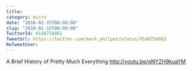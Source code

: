 ```yaml
---
title: 
category: micro
date: "2010-02-15T00:00:00"
slug: "2010-02-15T00:00:00"
TwitterId: 9148758801
TweetUrl: https://twitter.com/mark_philpot/status/9148758801
ReTweetUser: 
---
```


A Brief History of Pretty Much Everything http://youtu.be/gNYZH9kuaYM